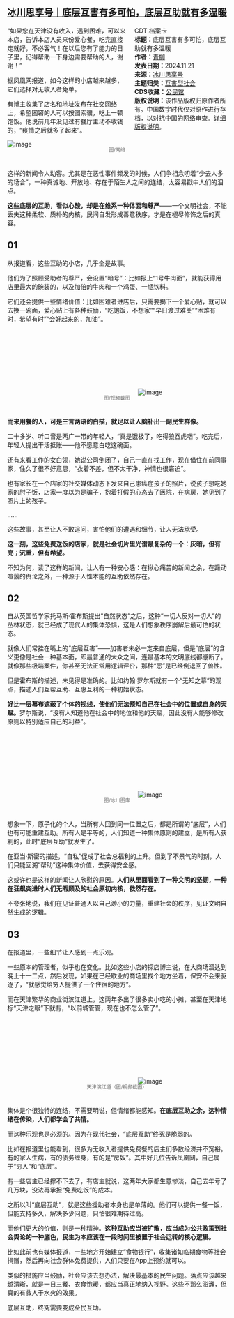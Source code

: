 <!--1732251044000-->
[冰川思享号｜底层互害有多可怕，底层互助就有多温暖](https://chinadigitaltimes.net/chinese/713357.html)
------

<div style="width:42%;float:right;padding-left:20px;"><div class="su-spoiler su-spoiler-style-fancy su-spoiler-icon-chevron-circle" data-scroll-offset="0" data-anchor-in-url="no"><div class="su-spoiler-title" tabindex="0" role="button"><span class="su-spoiler-icon"></span>CDT 档案卡</div><div class="su-spoiler-content su-u-clearfix su-u-trim"><strong>标题：</strong>底层互害有多可怕，底层互助就有多温暖<br><strong>作者：</strong><a href="https://chinadigitaltimes.net/space/冰川思享号" target="_blank">青柳</a><br><strong>发表日期：</strong>2024.11.21<br><strong>来源：</strong><a href="https://archive.ph/Czj5a" target="_blank">冰川思享号</a><br><strong>主题归类：</strong><a href="https://chinadigitaltimes.net/space/互害型社会" target="_blank">互害型社会</a><br><strong>CDS收藏：</strong><a href="https://chinadigitaltimes.net/space/%E5%85%AC%E6%B0%91%E9%A6%86" target="_blank" rel="noopener">公民馆</a><br><strong>版权说明：</strong>该作品版权归原作者所有。中国数字时代仅对原作进行存档，以对抗中国的网络审查。<a href="https://chinadigitaltimes.net/chinese/copyright">详细版权说明</a>。</div></div></div><p>“如果您在天津没有收入，遇到困难，可以来本店，告诉本店人员来份爱心餐，吃完直接走就好，不必客气！在以后您有了能力的日子里，记得帮助一下身边需要帮助的人，谢谢！”</p><p>据凤凰网报道，如今这样的小店越来越多，它们选择对无收入者免单。</p><p>有博主收集了店名和地址发布在社交网络上，希望困窘的人可以按图索骥，吃上一顿饱饭。他说前几年没见过有餐厅主动不收钱的，“疫情之后就多了起来”。</p><p><img decoding="async" src="https://keep.cdt.media/assets/images/2/e/2ea0bc07/68a52704.png" alt="image"></p><span style="font-size: 0.8em;color: #666;display: block;text-align: center;margin-bottom:32px; margin-top: -20px;line-height:22px;">图/网络</span><p>这样的新闻令人动容。尤其是在恶性事件频发的时候，人们争相念叨着“少去人多的场合”，一种真诚地、开放地、存在于陌生人之间的连结，太容易戳中人们的泪点。</p><p><strong>这些底层的互助，看似心酸，却是在维系一种体面和尊严</strong>——一个文明社会，不能丢失这种柔软、质朴的内核，民间自发形成善意秩序，才是在褪尽修饰之后的真容。</p><h2><strong>01</strong></h2><p>从报道看，这些互助的小店，几乎全是故事。</p><p>他们为了照顾受助者的尊严，会设置“暗号”：比如报上“1号牛肉面”，就能获得用店里最大的碗装的，以及加倍的牛肉和一个鸡蛋、一瓶饮料。</p><p>它们还会提供一些情绪价值：比如困难者进店后，只需要揭下一个爱心贴，就可以去换一碗面，爱心贴上有各种鼓励，“吃饱饭，不想家”“早日渡过难关”“困难有时，希望有时”“会好起来的，加油”。</p><p><img decoding="async" src="data:image/svg+xml,%3Csvg%20xmlns='http://www.w3.org/2000/svg'%20viewBox='0%200%200%200'%3E%3C/svg%3E" alt="image" data-lazy-src="https://keep.cdt.media/assets/images/2/e/2ea0bc07/2ab74fea.jpeg"><noscript><img decoding="async" src="https://keep.cdt.media/assets/images/2/e/2ea0bc07/2ab74fea.jpeg" alt="image"></noscript></p><span style="font-size: 0.8em;color: #666;display: block;text-align: center;margin-bottom:32px; margin-top: -20px;line-height:22px;">图/视频截图</span><p><strong>而来用餐的人，可是三言两语的白描，就足以让人脑补出一副民生群像。</strong></p><p>二十多岁、听口音是两广一带的年轻人，“真是饿极了，吃得狼吞虎咽”。吃完后，年轻人提出干活抵账——他不愿意白吃这碗面。</p><p>还有来看工作的女白领，她说公司倒闭了，自己一直在找工作，现在借住在前同事家，住久了很不好意思，“衣着不差，但不太干净，神情也很窘迫”。</p><p>也有家长在一个店家的社交媒体动态下发来自己患癌症孩子的照片，说孩子想吃她家的肘子饭，店家一度以为是骗子，抱着打假的心态去了医院，在病房，她见到了照片上的孩子。</p><p>……</p><p>这些故事，甚至让人不敢追问，害怕他们的遭遇和细节，让人无法承受。</p><p><strong>这一刻，这些免费送饭的店家，就是社会切片里光谱最复杂的一个：灰暗，但有亮；沉重，但有希望。</strong></p><p>不知为何，读了这样的新闻，让人有一种安心感：在揪心痛苦的新闻之余，在躁动喧嚣的舆论之外，一种源于人性本能的互助依然存在。</p><h2><strong>02</strong></h2><p>自从英国哲学家托马斯·霍布斯提出“自然状态”之后，这种“一切人反对一切人”的丛林状态，就已经成了现代人的集体恐惧，这是人们想象秩序崩解后最可怕的状态。</p><p>就像人们常挂在嘴上的“底层互害”——加害者未必一定来自底层，但是“底层”的含义更像是社会一种基本面，即最普通的大众之间，连最基本的文明底线都绷断了。就像那些极端案件，你甚至无法正常用逻辑评价，那种“恶”是已经倒退回了兽性。</p><p>但是霍布斯的描述，未见得是准确的。比如约翰·罗尔斯就有一个“无知之幕”的观点，描述人们互帮互助、互惠互利的一种初始状态。</p><p><strong>好比一层幕布遮蔽了个体的视线，使他们无法预知自己在社会中的位置或自身的天赋。</strong>罗尔斯说，“没有人知道他在社会中的地位和他的天赋，因此没有人能够修改原则以特别适应自己的利益”。</p><p><img decoding="async" src="data:image/svg+xml,%3Csvg%20xmlns='http://www.w3.org/2000/svg'%20viewBox='0%200%200%200'%3E%3C/svg%3E" alt="image" data-lazy-src="https://keep.cdt.media/assets/images/2/e/2ea0bc07/60d51bdc.png"><noscript><img decoding="async" src="https://keep.cdt.media/assets/images/2/e/2ea0bc07/60d51bdc.png" alt="image"></noscript></p><span style="font-size: 0.8em;color: #666;display: block;text-align: center;margin-bottom:32px; margin-top: -20px;line-height:22px;">图/冰川图库</span><p>想象一下，原子化的个人，当所有人回到同一位置之后，都是所谓的“底层”，人们也有可能重建互助。所有人是平等的，人们知道一种集体原则的建立，是所有人获利的，此时“底层互助”就发生了。</p><p>在亚当·斯密的描述，“自私”促成了社会总福利的上升。但到了不景气的时刻，人们只能回溯“帮助”这种集体价值，去获得安全感。</p><p>这或许也是这样的新闻让人欣慰的原因。<strong>人们从里面看到了一种文明的坚韧，一种在狂飙突进时人们无暇顾及的社会原初内核，依然存在。</strong></p><p>不夸张地说，我们在见证普通人以自己渺小的力量，重建社会的秩序，见证文明自然生成的逻辑。</p><h2><strong>03</strong></h2><p>在报道里，一些细节让人感到一点乐观。</p><p>一些原本的管理者，似乎也在变化。比如这些小店的探店博主说，在大商场溜达到晚上十一二点，然后发现，如果在已经歇业的商场里找个地方坐着，保安不会来驱逐了，“就感觉给穷人提供了一个住宿的地方”。</p><p>而在天津繁华的商业街滨江道上，这两年多出了很多卖小吃的小摊，甚至在天津地标“天津之眼”下就有，“以前城管管，现在也不怎么管了”。</p><p><img decoding="async" src="data:image/svg+xml,%3Csvg%20xmlns='http://www.w3.org/2000/svg'%20viewBox='0%200%200%200'%3E%3C/svg%3E" alt="image" data-lazy-src="https://keep.cdt.media/assets/images/2/e/2ea0bc07/6bc1af85.jpeg"><noscript><img decoding="async" src="https://keep.cdt.media/assets/images/2/e/2ea0bc07/6bc1af85.jpeg" alt="image"></noscript></p><span style="font-size: 0.8em;color: #666;display: block;text-align: center;margin-bottom:32px; margin-top: -20px;line-height:22px;">天津滨江道（图/视频截图）</span><p>集体是个很独特的连结，不需要明说，但情绪都能感知。<strong>在底层互助之余，这种情绪在传染，人们都学会了共情。</strong></p><p>而这种乐观也是必须的。因为在现代社会，“底层互助”终究是脆弱的。</p><p>比如在报道里也能看到，很多为无收入者提供免费餐的店主们多数经济并不宽裕。有的家人生病，有的债务缠身，有的是“房奴”。其中好几位告诉凤凰网，自己属于“穷人”和“底层”。</p><p>有一些店主已经撑不下去了，有店主就说，这两年大家都生意惨淡，自己去年亏了几万块，没法再承担“免费吃饭”的成本。</p><p>之所以叫“底层互助”，就是这些援助者本身也是单薄的。他们可以提供一餐一饭，但能支持多久，解决多少问题，只怕很难期待过高。</p><p>而他们更大的价值，则是一种精神。<strong>这种互助应当被扩散，应当成为公共政策到社会舆论的一种底色，民生为本应该在一段时间里被置于社会运转的核心逻辑。</strong></p><p>比如此前也有媒体报道，一些地方开始建立“食物银行”，收集诸如临期食物等社会捐赠，然后再向社会群体免费提供，人们只要在App上预约就可以。</p><p>类似的措施应当鼓励，社会应该去想办法，解决最基本的民生问题。落点应该越来越清晰，就是一日三餐、衣食饱暖，都应当真正地纳入视野。这些不那么澎湃，但真的有救人于水火的效果。</p><p>底层互助，终究需要变成全民互助。</p><div class="addtoany_share_save_container addtoany_content addtoany_content_bottom"><div class="a2a_kit a2a_kit_size_32 addtoany_list" data-a2a-url="https://chinadigitaltimes.net/chinese/713357.html" data-a2a-title="冰川思享号｜底层互害有多可怕，底层互助就有多温暖"><a class="a2a_button_facebook" href="https://www.addtoany.com/add_to/facebook?linkurl=https%3A%2F%2Fchinadigitaltimes.net%2Fchinese%2F713357.html&amp;linkname=%E5%86%B0%E5%B7%9D%E6%80%9D%E4%BA%AB%E5%8F%B7%EF%BD%9C%E5%BA%95%E5%B1%82%E4%BA%92%E5%AE%B3%E6%9C%89%E5%A4%9A%E5%8F%AF%E6%80%95%EF%BC%8C%E5%BA%95%E5%B1%82%E4%BA%92%E5%8A%A9%E5%B0%B1%E6%9C%89%E5%A4%9A%E6%B8%A9%E6%9A%96" title="Facebook" rel="nofollow noopener" target="_blank"></a><a class="a2a_button_twitter" href="https://www.addtoany.com/add_to/twitter?linkurl=https%3A%2F%2Fchinadigitaltimes.net%2Fchinese%2F713357.html&amp;linkname=%E5%86%B0%E5%B7%9D%E6%80%9D%E4%BA%AB%E5%8F%B7%EF%BD%9C%E5%BA%95%E5%B1%82%E4%BA%92%E5%AE%B3%E6%9C%89%E5%A4%9A%E5%8F%AF%E6%80%95%EF%BC%8C%E5%BA%95%E5%B1%82%E4%BA%92%E5%8A%A9%E5%B0%B1%E6%9C%89%E5%A4%9A%E6%B8%A9%E6%9A%96" title="Twitter" rel="nofollow noopener" target="_blank"></a><a class="a2a_button_telegram" href="https://www.addtoany.com/add_to/telegram?linkurl=https%3A%2F%2Fchinadigitaltimes.net%2Fchinese%2F713357.html&amp;linkname=%E5%86%B0%E5%B7%9D%E6%80%9D%E4%BA%AB%E5%8F%B7%EF%BD%9C%E5%BA%95%E5%B1%82%E4%BA%92%E5%AE%B3%E6%9C%89%E5%A4%9A%E5%8F%AF%E6%80%95%EF%BC%8C%E5%BA%95%E5%B1%82%E4%BA%92%E5%8A%A9%E5%B0%B1%E6%9C%89%E5%A4%9A%E6%B8%A9%E6%9A%96" title="Telegram" rel="nofollow noopener" target="_blank"></a><a class="a2a_button_reddit" href="https://www.addtoany.com/add_to/reddit?linkurl=https%3A%2F%2Fchinadigitaltimes.net%2Fchinese%2F713357.html&amp;linkname=%E5%86%B0%E5%B7%9D%E6%80%9D%E4%BA%AB%E5%8F%B7%EF%BD%9C%E5%BA%95%E5%B1%82%E4%BA%92%E5%AE%B3%E6%9C%89%E5%A4%9A%E5%8F%AF%E6%80%95%EF%BC%8C%E5%BA%95%E5%B1%82%E4%BA%92%E5%8A%A9%E5%B0%B1%E6%9C%89%E5%A4%9A%E6%B8%A9%E6%9A%96" title="Reddit" rel="nofollow noopener" target="_blank"></a><a class="a2a_button_whatsapp" href="https://www.addtoany.com/add_to/whatsapp?linkurl=https%3A%2F%2Fchinadigitaltimes.net%2Fchinese%2F713357.html&amp;linkname=%E5%86%B0%E5%B7%9D%E6%80%9D%E4%BA%AB%E5%8F%B7%EF%BD%9C%E5%BA%95%E5%B1%82%E4%BA%92%E5%AE%B3%E6%9C%89%E5%A4%9A%E5%8F%AF%E6%80%95%EF%BC%8C%E5%BA%95%E5%B1%82%E4%BA%92%E5%8A%A9%E5%B0%B1%E6%9C%89%E5%A4%9A%E6%B8%A9%E6%9A%96" title="WhatsApp" rel="nofollow noopener" target="_blank"></a><a class="a2a_button_email" href="https://www.addtoany.com/add_to/email?linkurl=https%3A%2F%2Fchinadigitaltimes.net%2Fchinese%2F713357.html&amp;linkname=%E5%86%B0%E5%B7%9D%E6%80%9D%E4%BA%AB%E5%8F%B7%EF%BD%9C%E5%BA%95%E5%B1%82%E4%BA%92%E5%AE%B3%E6%9C%89%E5%A4%9A%E5%8F%AF%E6%80%95%EF%BC%8C%E5%BA%95%E5%B1%82%E4%BA%92%E5%8A%A9%E5%B0%B1%E6%9C%89%E5%A4%9A%E6%B8%A9%E6%9A%96" title="Email" rel="nofollow noopener" target="_blank"></a><a class="a2a_button_copy_link" href="https://www.addtoany.com/add_to/copy_link?linkurl=https%3A%2F%2Fchinadigitaltimes.net%2Fchinese%2F713357.html&amp;linkname=%E5%86%B0%E5%B7%9D%E6%80%9D%E4%BA%AB%E5%8F%B7%EF%BD%9C%E5%BA%95%E5%B1%82%E4%BA%92%E5%AE%B3%E6%9C%89%E5%A4%9A%E5%8F%AF%E6%80%95%EF%BC%8C%E5%BA%95%E5%B1%82%E4%BA%92%E5%8A%A9%E5%B0%B1%E6%9C%89%E5%A4%9A%E6%B8%A9%E6%9A%96" title="Copy Link" rel="nofollow noopener" target="_blank"></a><a class="a2a_dd addtoany_share_save addtoany_share" href="https://www.addtoany.com/share"></a></div></div>
